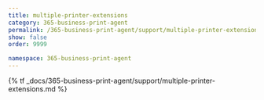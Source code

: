 ```yaml
---
title: multiple-printer-extensions
category: 365-business-print-agent
permalink: /365-business-print-agent/support/multiple-printer-extensions/
show: false
order: 9999

namespace: 365-business-print-agent
---
```


{% tf _docs/365-business-print-agent/support/multiple-printer-extensions.md %}